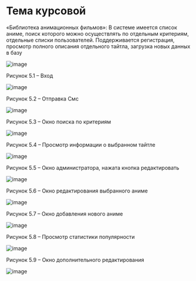 # Тема курсовой

«Библиотека анимационных фильмов»: В системе имеется список аниме, поиск которого можно осуществлять по отдельным критериям, отдельные списки пользователей. Поддерживается регистрация, просмотр полного описания отдельного тайтла, загрузка новых данных в базу

![image](https://github.com/Evgescha/3rd-semester---OOP-course-my/assets/38140129/29af9060-aa50-4178-a060-bbd830ec172f)


Рисунок 5.1 – Вход

 ![image](https://github.com/Evgescha/3rd-semester---OOP-course-my/assets/38140129/f4f8a049-69b9-494a-b364-032b5aa0f776)

 
Рисунок 5.2 – Отправка Смс

![image](https://github.com/Evgescha/3rd-semester---OOP-course-my/assets/38140129/dc36c1b6-6f98-408e-a0b2-12722b2e1b7e)

 
Рисунок 5.3 – Окно поиска по критериям

![image](https://github.com/Evgescha/3rd-semester---OOP-course-my/assets/38140129/5474c3d5-55dc-4791-aed7-ea8db4326f08)

 
Рисунок 5.4 – Просмотр информации о выбранном тайтле

![image](https://github.com/Evgescha/3rd-semester---OOP-course-my/assets/38140129/d8f6e1ae-eb9c-470e-b7a2-f07c3726ed9b)

 
Рисунок 5.5 – Окно администратора, нажата кнопка редактировать

 ![image](https://github.com/Evgescha/3rd-semester---OOP-course-my/assets/38140129/b50970b7-12bd-4c9b-bce5-5f62303a574e)

Рисунок 5.6 – Окно редактирования выбранного аниме

 ![image](https://github.com/Evgescha/3rd-semester---OOP-course-my/assets/38140129/e4e9c7e1-f98b-48f9-ba57-ede7130f2e1a)


Рисунок 5.7 – Окно добавления нового аниме

![image](https://github.com/Evgescha/3rd-semester---OOP-course-my/assets/38140129/f98a6ce1-6f7f-498d-8b70-608f5659e5d9)

 
Рисунок 5.8 – Просмотр статистики популярности

![image](https://github.com/Evgescha/3rd-semester---OOP-course-my/assets/38140129/62deb6a7-541c-4f1d-9e8c-9a22a26a3477)


 
Рисунок 5.9 – Окно дополнительного редактирования


![image](https://github.com/Evgescha/3rd-semester---OOP-course-my/assets/38140129/a068a228-4f20-456c-8a17-ff1e62d9c121)
